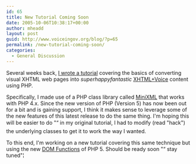 ```yaml
---
id: 65
title: New Tutorial Coming Soon
date: 2005-10-06T10:38:17+00:00
author: mheadd
layout: post
guid: http://www.voiceingov.org/blog/?p=65
permalink: /new-tutorial-coming-soon/
categories:
  - General Discussion
---
```

Several weeks back, [I wrote a tutorial](http://www.voiceingov.org/blog/?page_id=53) covering the basics of converting visual XHTML web pages into _superhappyfantastic_ [XHTML+Voice](http://www.voiceingov.org/blog/?page_id=13) content using PHP.

Specifically, I made use of a PHP class library called [MiniXML](http://minixml.psychogenic.com/index.html) that works with PHP 4.x. Since the new version of PHP (Version 5) has now been out for a bit and is gaining support, I think it makes sense to leverage some of the new features of this latest release to do the same thing. I'm hoping this will be easier to do "“ in my original tutorial, I had to modify (read "hack") the underlying classes to get it to work the way I wanted.

To this end, I'm working on a new tutorial covering this same technique but using the new [DOM Functions](http://us2.php.net/manual/en/ref.dom.php) of PHP 5. Should be ready soon "“ stay tuned"¦